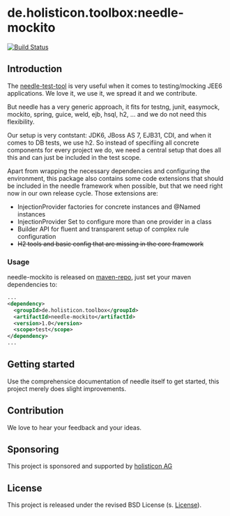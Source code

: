 # de.holisticon.toolbox:needle-mockito
[![Build Status](https://secure.travis-ci.org/holisticon/needle-mockito.png)](https://travis-ci.org/holisticon/needle-mockito)
## Introduction

The [needle-test-tool](http://needle.spree.de) is very useful when it comes to testing/mocking JEE6 applications. We love it, we use it, we spread it and 
 we contribute. 
 
But needle has a very generic approach, it fits for testng, junit, easymock, mockito, spring, guice, weld, ejb, hsql, h2, ... and we do not need this flexibility.

Our setup is very contstant: JDK6, JBoss AS 7, EJB31, CDI, and when it comes to DB tests, we use h2. So instead of specifiing all concrete components for every project we do, we need a central setup that does all this and can just be included in the test scope. 
 
Apart from wrapping the necessary dependencies and configuring the environment, this package also contains some code extensions that should be included in the needle framework when possible, but that we need right now in our own release cycle.
Those extensions are:

- InjectionProvider factories for concrete instances and @Named instances
- InjectionProvider Set to configure more than one provider in a class
- Builder API for fluent and transparent setup of complex rule configuration
- ~~H2 tools and basic config that are missing in the core framework~~

### Usage

needle-mockito is released on [maven-repo](http://repo1.maven.org/maven2/de/holisticon/toolbox/needle-mockito/), just set your maven dependencies to:

```xml
...
<dependency>
  <groupId>de.holisticon.toolbox</groupId>
  <artifactId>needle-mockito</artifactId>
  <version>1.0</version>
  <scope>test</scope>
</dependency>
...
```

## Getting started

Use the comprehensice documentation of needle itself to get started, this project merely does slight improvements.

## Contribution

We love to hear your feedback and your ideas.

## Sponsoring
This project is sponsored and supported by [holisticon AG](http://holisticon.de/cms/About/Startseite)

## License
This project is released under the revised BSD License (s. [License](license.txt)).
